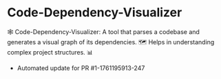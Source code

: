 # Code-Dependency-Visualizer
🕸️ Code-Dependency-Visualizer: A tool that parses a codebase and generates a visual graph of its dependencies. 🗺️ Helps in understanding complex project structures. 📊


- Automated update for PR #1-1761195913-247